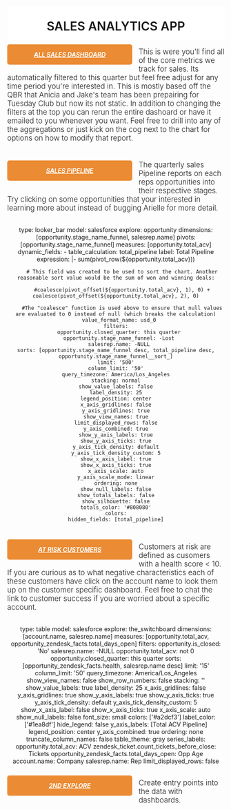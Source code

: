 <div style="width: 100%; text-align: center; overflow: hidden;">

<h1 style="background-color: #fff; padding: 30px 0 15px;font-weight:500; text-transform: uppercase; margin-bottom: 0; font-weight: 600;">SALES ANALYTICS APP</h1>

<div style=" float: left; margin-bottom: 15px; width: 100%;">
  <h5 style="float: left; padding: 15px 25px; background-color: #eb8b33; border-radius: 5px; width: 240px; margin: 10px 15px 20px 0; text-align: center;"><a target="_blank" style="color: #fff; text-transform: uppercase;" href="https://demonew.looker.com/dashboards/317">All Sales Dashboard</a></h5>
  <div style="text-align: left; font-size: 17px;">
    <p style="font-weight: 300; margin-top: 17px;">This is were you'll find all of the core metrics we track for sales. Its automatically filtered to this quarter but feel free adjust for any time period you're interested in. This is mostly based off the QBR that Anicia and Jake's team has been prepairing for Tuesday Club but now its not static. In addition to changing the filters at the top you can rerun the entire dashoard or have it emailed to you whenever you want. Feel free  to drill into any of the aggregations or just kick on the cog next to the chart for options on how to modify that report.</p>
  </div>
</div>

<div style=" float: left; margin-bottom: 15px; width: 100%;">
  <h5 style="float: left; padding: 15px 25px; background-color: #eb8b33; border-radius: 5px; width: 240px; margin: 10px 15px 20px 0; text-align: center;"><a target="_blank" style="color: #fff; text-transform: uppercase;" href="https://demonew.looker.com/x/4QzR3Jh">Sales Pipeline</a></h5>
  <div style="text-align: left; font-size: 17px;">
    <p style="font-weight: 300; margin-top: 10px;">The quarterly sales Pipeline reports on each reps opportunities into their respective stages. Try clicking on some opportunities that your interested in learning more about instead of bugging Arielle for more detail. </p>
  </div>
</div>

<div style=" float: left; margin-bottom: 15px; width: 100%;">
  <look style="height:350;" name="e2">
    type: looker_bar
    model: salesforce
    explore: opportunity
    dimensions: [opportunity.stage_name_funnel, salesrep.name]
    pivots: [opportunity.stage_name_funnel]
    measures: [opportunity.total_acv]
    dynamic_fields:
    - table_calculation: total_pipeline
      label: Total Pipeline
      expression: |-
        sum(pivot_row(${opportunity.total_acv}))
  
        # This field was created to be used to sort the chart. Another reasonable sort value would be the sum of won and winning deals:
  
        #coalesce(pivot_offset(${opportunity.total_acv}, 1), 0) + coalesce(pivot_offset(${opportunity.total_acv}, 2), 0)
  
        #The "coalesce" function is used above to ensure that null values are evaluated to 0 instead of null (which breaks the calculation)
      value_format_name: usd_0
    filters:
      opportunity.closed_quarter: this quarter
      opportunity.stage_name_funnel: -Lost
      salesrep.name: -NULL
    sorts: [opportunity.stage_name_funnel desc, total_pipeline desc, opportunity.stage_name_funnel__sort_]
    limit: '500'
    column_limit: '50'
    query_timezone: America/Los_Angeles
    stacking: normal
    show_value_labels: false
    label_density: 25
    legend_position: center
    x_axis_gridlines: false
    y_axis_gridlines: true
    show_view_names: true
    limit_displayed_rows: false
    y_axis_combined: true
    show_y_axis_labels: true
    show_y_axis_ticks: true
    y_axis_tick_density: default
    y_axis_tick_density_custom: 5
    show_x_axis_label: true
    show_x_axis_ticks: true
    x_axis_scale: auto
    y_axis_scale_mode: linear
    ordering: none
    show_null_labels: false
    show_totals_labels: false
    show_silhouette: false
    totals_color: '#808080'
    colors:
    hidden_fields: [total_pipeline]
  
  </look>
</div>
<!--SECOND EXPLORE-->
<div style=" float: left; margin-bottom: 15px; width: 100%;">
  <h5 style="float: left; padding: 15px 25px; background-color: #eb8b33; border-radius: 5px; width: 240px; margin: 10px 15px 20px 0; text-align: center;"><a target="_blank" style="color: #fff; text-transform: uppercase;" href="https://demonew.looker.com/x/DpMfJxY">At Risk Customers</a></h5>
  <div style="text-align: left; font-size: 17px;">
    <p style="font-weight: 300; margin-top: 17px;">Customers at risk are defined as cusomers with a health score < 10. If you are curious as to what negative characteristics each of these customers have click on the account name to look them up on the customer specific dashboard. Feel free to chat the link to customer success if you are worried about a specific account.</p>
  </div>
</div>

<div style=" float: left; margin-bottom: 15px; width: 100%;">
  <look style="height:350;" name="e3">
  type: table
  model: salesforce
  explore: the_switchboard
  dimensions: [account.name, salesrep.name]
  measures: [opportunity.total_acv, opportunity_zendesk_facts.total_days_open]
  filters:
    opportunity.is_closed: 'No'
    salesrep.name: -NULL
    opportunity.total_acv: not 0
    opportunity.closed_quarter: this quarter
  sorts: [opportunity_zendesk_facts.health, salesrep.name desc]
  limit: '15'
  column_limit: '50'
  query_timezone: America/Los_Angeles
  show_view_names: false
  show_row_numbers: false
  stacking: ''
  show_value_labels: true
  label_density: 25
  x_axis_gridlines: false
  y_axis_gridlines: true
  show_y_axis_labels: true
  show_y_axis_ticks: true
  y_axis_tick_density: default
  y_axis_tick_density_custom: 5
  show_x_axis_label: false
  show_x_axis_ticks: true
  x_axis_scale: auto
  show_null_labels: false
  font_size: small
  colors: ['#a2dcf3']
  label_color: ['#1ea8df']
  hide_legend: false
  y_axis_labels: [Total ACV Pipeline]
  legend_position: center
  y_axis_combined: true
  ordering: none
  truncate_column_names: false
  table_theme: gray
  series_labels:
    opportunity.total_acv: ACV
    zendesk_ticket.count_tickets_before_close: Tickets
    opportunity_zendesk_facts.total_days_open: Opp Age
    account.name: Company
    salesrep.name: Rep
  limit_displayed_rows: false
 

  </looker>
</div>

<div style=" float: left; margin-bottom: 15px; width: 100%;">
  <h5 style="float: left; padding: 15px 25px; background-color: #eb8b33; border-radius: 5px; width: 240px; margin: 10px 15px 20px 0; text-align: center;"><a target="_blank" style="color: #fff; text-transform: uppercase;" href="http://www.looker.com/docs/exploring-data/building-dashboards">2nd Explore</a></h5>
  <div style="text-align: left; font-size: 17px;">
    <p style="font-weight: 300; margin-top: 17px;">Create entry points into the data with dashboards.</p>
  </div>
</div>

<!--THIRD EXPLORE-->
<!--  <div style=" float: left; margin-bottom: 15px; width: 100%;">-->
<!--    <look style="height:350;" name="e4">-->
<!--      type: table-->
<!--      model: salesforce-->
<!--      explore: the_switchboard-->
<!--      dimensions: [account.name, opportunity_zendesk_facts.health, salesrep.name]-->
      <!--measures: [opportunity.total_acv, opportunity_zendesk_facts.total_days_open]-->
<!--      filters:-->
<!--        opportunity.is_closed: 'No'-->
<!--        opportunity_zendesk_facts.health: <30-->
<!--        salesrep.name: -NULL-->
<!--        opportunity.total_acv: not 0-->
<!--        opportunity.closed_quarter: this quarter-->
<!--      sorts: [opportunity_zendesk_facts.health, salesrep.name desc]-->
<!--      limit: '15'-->
<!--      column_limit: '50'-->
<!--      query_timezone: America/Los_Angeles-->
<!--      show_view_names: false-->
<!--      show_row_numbers: false-->
<!--      stacking: ''-->
<!--      show_value_labels: true-->
<!--      label_density: 25-->
<!--      x_axis_gridlines: false-->
<!--      y_axis_gridlines: true-->
<!--      show_y_axis_labels: true-->
<!--      show_y_axis_ticks: true-->
<!--      y_axis_tick_density: default-->
<!--      y_axis_tick_density_custom: 5-->
<!--      show_x_axis_label: false-->
<!--      show_x_axis_ticks: true-->
<!--      x_axis_scale: auto-->
<!--      show_null_labels: false-->
<!--      font_size: small-->
<!--      colors: ['#a2dcf3']-->
<!--      label_color: ['#1ea8df']-->
<!--      hide_legend: false-->
<!--      y_axis_labels: [Total ACV Pipeline]-->
<!--      legend_position: center-->
<!--      y_axis_combined: true-->
<!--      ordering: none-->
<!--      truncate_column_names: false-->
<!--      table_theme: gray-->
<!--      series_labels:-->
<!--        opportunity.total_acv: ACV-->
<!--        zendesk_ticket.count_tickets_before_close: Tickets-->
<!--        opportunity_zendesk_facts.total_days_open: Opp Age-->
<!--        account.name: Company-->
<!--        salesrep.name: Rep-->
<!--      limit_displayed_rows: false-->
<!--    </look>-->
<!--  </div>-->
<!--</div>-->



